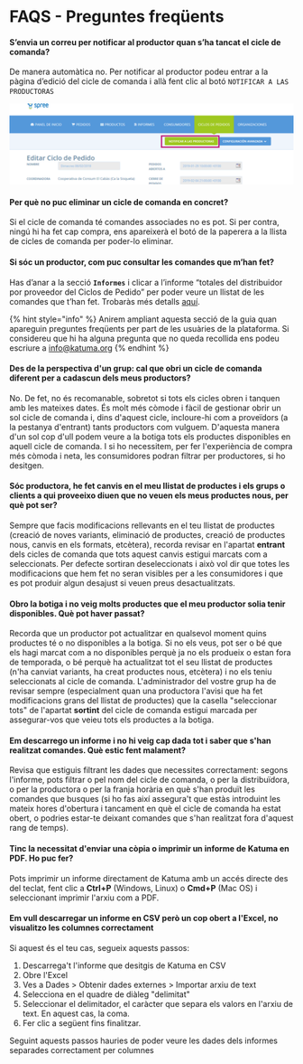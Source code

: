 # FAQS - Preguntes freqüents

#### S’envia un correu per notificar al productor quan s’ha tancat el cicle de comanda?

De manera automàtica no. Per notificar al productor podeu entrar a la pàgina d’edició del cicle de comanda i allà fent clic al botó `NOTIFICAR A LAS PRODUCTORAS`

![](.gitbook/assets/notificaralasproductoras.png)



#### Per què no puc eliminar un cicle de comanda en concret?

Si el cicle de comanda té comandes associades no es pot. Si per contra, ningú hi ha fet cap compra, ens apareixerà el botó de la paperera a la llista de cicles de comanda per poder-lo eliminar.



#### Si sóc un productor, com puc consultar les comandes que m’han fet?

Has d’anar a la secció **`Informes`** i clicar a l’informe “totales del distribuidor por proveedor del Ciclos de Pedido” per poder veure un llistat de les comandes que t’han fet. Trobaràs més detalls [aquí](https://guia.katuma.org/~/edit/drafts/basic-features/informes). 

{% hint style="info" %}
Anirem ampliant aquesta secció de la guia quan apareguin preguntes freqüents per part de les usuàries de la plataforma. Si considereu que hi ha alguna pregunta que no queda recollida ens podeu escriure a info@katuma.org
{% endhint %}



#### Des de la perspectiva d'un grup: cal que obri un cicle de comanda  diferent per a cadascun dels meus productors?

No. De fet, no és recomanable, sobretot si tots els cicles obren i tanquen amb les mateixes dates. És molt més còmode i fàcil de gestionar obrir un sol cicle de comanda i, dins d'aquest cicle, incloure-hi com a proveïdors \(a la pestanya d'entrant\) tants productors com vulguem. D'aquesta manera d'un sol cop d'ull podem veure a la botiga tots els productes disponibles en aquell cicle de comanda. I si ho necessitem, per fer l'experiència de compra més còmoda i neta, les consumidores podran filtrar per productores, si ho desitgen. 



#### Sóc productora, he fet canvis en el meu llistat de productes i els grups o clients a qui proveeixo diuen que no veuen els meus productes nous, per què pot ser?

Sempre que facis modificacions rellevants en el teu llistat de productes \(creació de noves variants, eliminació de productes, creació de productes nous, canvis en els formats, etcètera\), recorda revisar en l'apartat **entrant** dels cicles de comanda que tots aquest canvis estigui marcats com a seleccionats. Per defecte sortiran deseleccionats i això vol dir que totes les modificacions que hem fet no seran visibles per a les consumidores i que es pot produir algun desajust si veuen preus desactualitzats.



#### Obro la botiga i no veig molts productes que el meu productor solia tenir disponibles. Què pot haver passat?

Recorda que un productor pot actualitzar en qualsevol moment quins productes té o no disponibles a la botiga. Si no els veus, pot ser o bé que els hagi marcat com a no disponibles perquè ja no els produeix o estan fora de temporada, o bé perquè ha actualitzat tot el seu llistat de productes \(n'ha canviat variants, ha creat productes nous, etcètera\) i no els teniu seleccionats al cicle de comanda. L'administrador del vostre grup ha de revisar sempre \(especialment quan una productora l'avisi que ha fet modificacions grans del llistat de productes\) que la casella "seleccionar tots" de l'apartat **sortint** del cicle de comanda estigui marcada per assegurar-vos que veieu tots els productes a la botiga.



#### Em descarrego un informe i no hi veig cap dada tot i saber que s'han realitzat comandes. Què estic fent malament?

Revisa que estiguis filtrant les dades que necessites correctament: segons l'informe, pots filtrar o pel nom del cicle de comanda, o per la distribuïdora, o per la productora o per la franja horària en què s'han produït les comandes que busques \(si ho fas així assegura't que estàs introduint les mateix hores d'obertura i tancament en què el cicle de comanda ha estat obert, o podries estar-te deixant comandes que s'han realitzat fora d'aquest rang de temps\). 



#### Tinc la necessitat d'enviar una còpia o imprimir un informe de Katuma en PDF. Ho puc fer?

Pots imprimir un informe directament de Katuma amb un accés directe des del teclat, fent clic a **Ctrl+P** \(Windows, Linux\) o **Cmd+P** \(Mac OS\) i seleccionant imprimir l'arxiu com a PDF.



#### Em vull descarregar un informe en CSV però un cop obert a l'Excel, no visualitzo les columnes correctament 

Si aquest és el teu cas, segueix aquests passos:

1. Descarrega't l'informe que desitgis de Katuma en CSV
2. Obre l'Excel
3. Ves a Dades &gt; Obtenir dades externes &gt; Importar arxiu de text
4. Selecciona en el quadre de diàleg "delimitat"
5. Seleccionar el delimitador, el caràcter que separa els valors en l'arxiu de text. En aquest cas, la coma.
6. Fer clic a següent fins finalitzar.

Seguint aquests passos hauries de poder veure les dades dels informes separades correctament per columnes



